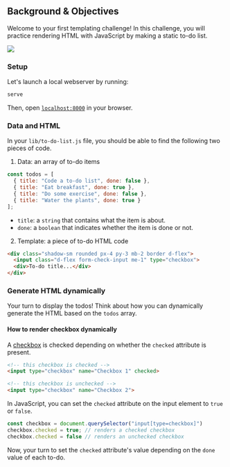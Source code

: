 ## Background & Objectives

Welcome to your first templating challenge! In this challenge, you will practice rendering HTML with JavaScript by making a static to-do list.

![](https://raw.githubusercontent.com/lewagon/fullstack-images/master/frontend/to-do-static.png)

### Setup

Let's launch a local webserver by running:

```bash
serve
```

Then, open [`localhost:8000`](http://localhost:8000) in your browser.

### Data and HTML

In your `lib/to-do-list.js` file, you should be able to find the following two pieces of code.

1. Data: an array of to-do items

```js
const todos = [
  { title: "Code a to-do list", done: false },
  { title: "Eat breakfast", done: true },
  { title: "Do some exercise", done: false },
  { title: "Water the plants", done: true }
];
```

- `title`: a `string` that contains what the item is about.
- `done`: a `boolean` that indicates whether the item is done or not.

2. Template: a piece of to-do HTML code

```html
<div class="shadow-sm rounded px-4 py-3 mb-2 border d-flex">
  <input class="d-flex form-check-input me-1" type="checkbox">
  <div>To-do title...</div>
</div>
```

### Generate HTML dynamically

Your turn to display the todos! Think about how you can dynamically generate the HTML based on the `todos` array.

#### How to render checkbox dynamically

A [checkbox](https://developer.mozilla.org/en-US/docs/Web/HTML/Element/input/checkbox) is checked depending on whether the `checked` attribute is present.

```html
<!-- this checkbox is checked -->
<input type="checkbox" name="Checkbox 1" checked>

<!-- this checkbox is unchecked -->
<input type="checkbox" name="Checkbox 2">
```

In JavaScript, you can set the `checked` attribute on the input element to `true` or `false`.

```js
const checkbox = document.querySelector("input[type=checkbox]")
checkbox.checked = true; // renders a checked checkbox
checkbox.checked = false // renders an unchecked checkbox
```

Now, your turn to set the `checked` attribute's value depending on the `done` value of each to-do.
